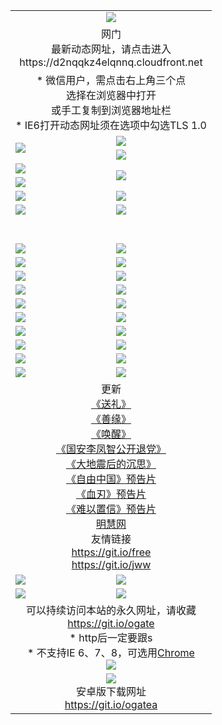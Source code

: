 ﻿<table>
  <tr></tr>
  <tr><td colspan=2 align=center><img src="https://cloud.githubusercontent.com/assets/11880933/13434984/f430fae2-e012-11e5-814f-c2df1e82b247.jpg" /></td></tr>
  <tr><td colspan=2 align=center>网门<br>最新动态网址，请点击进入
<br>https://d2nqqkz4elqnnq.cloudfront.net
    </td>
  </tr>
  <tr>
    <td colspan=2 align=center>* 微信用户，需点击右上角三个点<br>选择在浏览器中打开<br>或手工复制到浏览器地址栏
    <br>* IE6打开动态网址须在选项中勾选TLS 1.0</td>
  </tr>
  <tr>
    <td rowspan=2><a href="https://d2nqqkz4elqnnq.cloudfront.net/ogUP.aspx?name=11DKC.mp4&list=11DKC" target="_blank"><img src="https://d2nqqkz4elqnnq.cloudfront.net/Up/11DKC1.jpg" /></a></td> 
    <td><div><a href="https://d2nqqkz4elqnnq.cloudfront.net/ogUP.aspx?name=LRWS.mp4&list=LRWS" target="_blank"><img src="https://d2nqqkz4elqnnq.cloudfront.net/Up/LRWS.jpg" /></a></td>
   </tr>
  <tr>
    <td><a href="https://d2nqqkz4elqnnq.cloudfront.net/ogNiceVedio.aspx" target="_blank"><img src="https://d2nqqkz4elqnnq.cloudfront.net/Up/11TGKDY.jpg" /></a></td>
  </tr>
  <tr>
    <td><a href="https://d2nqqkz4elqnnq.cloudfront.net/ogUP.aspx?name=JQR.mp4&count=2" target="_blank"><img src="https://d2nqqkz4elqnnq.cloudfront.net/Up/JQR.jpg" /></a></td>   
    <td rowspan=2><a href="https://d2nqqkz4elqnnq.cloudfront.net/ogUP.aspx?name=JP.mp4&count=9" target="_blank"><img src="https://d2nqqkz4elqnnq.cloudfront.net/Up/JP.jpg" /></td>
  </tr>
  <tr>
    <td><a href="https://d2nqqkz4elqnnq.cloudfront.net/ogUP.aspx?name=WH.mp4" target="_blank"><img src="https://d2nqqkz4elqnnq.cloudfront.net/Up/WH.jpg" /></a></td>
  </tr>
  <tr>
    <td><a href="https://d2nqqkz4elqnnq.cloudfront.net/ogUP.aspx?name=SSZJ.mp4&list=SSZJ" target="_blank"><img src="https://d2nqqkz4elqnnq.cloudfront.net/Up/SSZJ.jpg" /></a></td>
    <td><a href="https://d2nqqkz4elqnnq.cloudfront.net/ogUP.aspx?name=1XQK.mp4&count=13" target="_blank"><img src="https://d2nqqkz4elqnnq.cloudfront.net/Up/1XQK.jpg" /></a</td>
  </tr>
  <tr>
    <td><a href="https://d2nqqkz4elqnnq.cloudfront.net/ogUP.aspx?name=ZY.mp4&count=2015|16" target="_blank"><img src="https://d2nqqkz4elqnnq.cloudfront.net/Up/ZY.jpg" /></a</td>
    <td><a href="https://d2nqqkz4elqnnq.cloudfront.net/ogUP.aspx?name=XTFY.mp4&count=B|2,A|24" target="_blank"><img src="https://d2nqqkz4elqnnq.cloudfront.net/Up/XTFY.jpg" /></a></td>
  </tr>
  <tr height="40">
  </tr>
  <tr>
    <td><a href="https://d2nqqkz4elqnnq.cloudfront.net/ogUP.aspx?name=4SQQ.mp4&list=4SQQ" target="_blank"><img src="https://d2nqqkz4elqnnq.cloudfront.net/Up/4SQQ0.jpg"/></a></td>
    <td><a href="https://d2nqqkz4elqnnq.cloudfront.net/ogUP.aspx?name=4SHQ.mp4&list=4SHQ" target="_blank"><img src="https://d2nqqkz4elqnnq.cloudfront.net/Up/4SHQ0.jpg"/></a></td>
  </tr>
  <tr>
    <td><a href="https://d2nqqkz4elqnnq.cloudfront.net/ogUP.aspx?name=4SZG.mp4&list=4SZG" target="_blank"><img src="https://d2nqqkz4elqnnq.cloudfront.net/Up/4SZG0.jpg"/></a></td>
    <td><a href="https://d2nqqkz4elqnnq.cloudfront.net/ogUP.aspx?name=4SDJ.mp4&list=4SDJ" target="_blank"><img src="https://d2nqqkz4elqnnq.cloudfront.net/Up/4SDJ0.jpg"/></a></td>
  </tr>
  <tr>
    <td><a href="https://d2nqqkz4elqnnq.cloudfront.net/ogUP.aspx?name=4SGX.mp4&list=4SGX" target="_blank"><img src="https://d2nqqkz4elqnnq.cloudfront.net/Up/4SGX0.jpg"/></a></td>
    <td><a href="https://d2nqqkz4elqnnq.cloudfront.net/ogUP.aspx?name=4SHD.mp4&list=4SHD" target="_blank"><img src="https://d2nqqkz4elqnnq.cloudfront.net/Up/4SHD0.jpg"/></a></td>
  </tr>
  <tr>
    <td><a href="https://d2nqqkz4elqnnq.cloudfront.net/ogUP.aspx?name=4CTX.mp4&list=4CTX" target="_blank"><img src="https://d2nqqkz4elqnnq.cloudfront.net/Up/4CTX0.jpg"/></a></td>
    <td><a href="https://d2nqqkz4elqnnq.cloudfront.net/ogUP.aspx?name=4CWZ.mp4&list=4CWZ" target="_blank"><img src="https://d2nqqkz4elqnnq.cloudfront.net/Up/4CWZ0.jpg"/></a></td>
  </tr>
  <tr>
    <td><a href="https://d2nqqkz4elqnnq.cloudfront.net/onUP.aspx?name=https://d1pog55izwmvoe.cloudfront.net/" target="_blank"><img src="https://d2nqqkz4elqnnq.cloudfront.net/Up/0DTW.jpg"/></a></td>
    <td><a href="https://d2nqqkz4elqnnq.cloudfront.net/onUP.aspx?name=https://d240ns8up8earz.cloudfront.net/acenter/" target="_blank"><img src="https://d2nqqkz4elqnnq.cloudfront.net/Up/0TDW.jpg" /></a></td>
  </tr>
  <tr>
    <td><a href="https://d2nqqkz4elqnnq.cloudfront.net/onUP.aspx?name=https://d4508d6vomz2p.cloudfront.net/gb/nsc413.htm" target="_blank"><img src="https://d2nqqkz4elqnnq.cloudfront.net/Up/0DJY.jpg" /></a></td>
    <td><a href="https://d2nqqkz4elqnnq.cloudfront.net/onUP.aspx?name=https://dilo7bqpjb57y.cloudfront.net/xtr/gb/prog204.html" target="_blank"><img src="https://d2nqqkz4elqnnq.cloudfront.net/Up/0XTR.jpg" /></a></td>
  </tr>
  <tr>
    <td><a href="https://d2nqqkz4elqnnq.cloudfront.net/onUP.aspx?name=https://d3aj00iefsmfgc.cloudfront.net/" target="_blank"><img src="https://d2nqqkz4elqnnq.cloudfront.net/Up/0MHW.jpg" /></a></td>
    <td><a href="https://d2nqqkz4elqnnq.cloudfront.net/onUP.aspx?name=https://d20wz7qt14x5d2.cloudfront.net/" target="_blank"><img src="https://d2nqqkz4elqnnq.cloudfront.net/Up/0ZJW.jpg" /></a></td>
  </tr>
  <tr>
    <td><a href="https://d2nqqkz4elqnnq.cloudfront.net/ogUP.aspx?name=0FG.zip" target="_blank"><img src="https://d2nqqkz4elqnnq.cloudfront.net/Up/0FG.jpg" /></a></td>
    <td><a href="https://d2nqqkz4elqnnq.cloudfront.net/ogUP.aspx?name=0FGA.apk" target="_blank"><img src="https://d2nqqkz4elqnnq.cloudfront.net/Up/0FGA.jpg" /></a></td>
  </tr>
  <tr>
    <td><a href="https://d2nqqkz4elqnnq.cloudfront.net/ogUP.aspx?name=0U.zip" target="_blank"><img src="https://d2nqqkz4elqnnq.cloudfront.net/Up/0U.jpg" /></a></td>
    <td><a href="https://d2nqqkz4elqnnq.cloudfront.net/ogUP.aspx?name=0UA.apk" target="_blank"><img src="https://d2nqqkz4elqnnq.cloudfront.net/Up/0UA.jpg" /></a></td>
  </tr>
  <tr>
    <td><a href="https://d2nqqkz4elqnnq.cloudfront.net/ogUP.aspx?name=0iPPOTV.zip" target="_blank"><img src="https://d2nqqkz4elqnnq.cloudfront.net/Up/0iPPOTV.jpg" /></a></td>
    <td><a href="https://d2nqqkz4elqnnq.cloudfront.net/ogUP.aspx?name=0iNTD.apk" target="_blank"><img src="https://d2nqqkz4elqnnq.cloudfront.net/Up/0iNTD.jpg" /></a></td>
  </tr>
  <tr>
    <td colspan=2 align=center>更新<br>
      <a href="https://d2nqqkz4elqnnq.cloudfront.net/ogUP.aspx?name=4ESL.mp4" target="_blank">《送礼》</a><br>
      <a href="https://d2nqqkz4elqnnq.cloudfront.net/ogUP.aspx?name=4ESY.mp4" target="_blank">《善缘》</a><br>
      <a href="https://d2nqqkz4elqnnq.cloudfront.net/ogUP.aspx?name=4EHX.mp4" target="_blank">《唤醒》</a><br>
      <a href="https://d2nqqkz4elqnnq.cloudfront.net/ogUP.aspx?name=4LFZ.mp4" target="_blank">《国安李凤智公开退党》</a><br>
      <a href="https://d2nqqkz4elqnnq.cloudfront.net/ogUP.aspx?name=4DDZHDCS.mp4" target="_blank">《大地震后的沉思》</a><br>
      <a href="https://d2nqqkz4elqnnq.cloudfront.net/ogUP.aspx?name=11ZYZG0.mp4" target="_blank">《自由中国》预告片</a><br>
      <a href="https://d2nqqkz4elqnnq.cloudfront.net/ogUP.aspx?name=11XR.mp4" target="_blank">《血刃》预告片</a><br>
      <a href="https://d2nqqkz4elqnnq.cloudfront.net/ogUP.aspx?name=11NYZX.mp4&count=2" target="_blank">《难以置信》预告片</a><br>
      <a href="https://d2nqqkz4elqnnq.cloudfront.net/onUP.aspx?name=https://www.minghui.org/" target="_blank">明慧网</a><br>
      友情链接<br>
      <a href="https://d2nqqkz4elqnnq.cloudfront.net/onUP.aspx?name=https://git.io/free" target="_blank">https://git.io/free</a><br>
      <a href="https://d2nqqkz4elqnnq.cloudfront.net/onUP.aspx?name=https://git.io/jww" target="_blank">https://git.io/jww</a></td>
    </td>
  </tr>
  <tr>
    <td><a href="https://d2nqqkz4elqnnq.cloudfront.net/ogNice.aspx" target="_blank"><img src="https://d2nqqkz4elqnnq.cloudfront.net/Up/0WCYY.jpg" /></a></td>
    <td><a href="https://d2nqqkz4elqnnq.cloudfront.net/onCO.aspx?ob=600事物&op=增删改&args=WH1~%23类型6新闻%7c%23类型6评论&mode=" target="_blank"><img src="https://d2nqqkz4elqnnq.cloudfront.net/Up/0WZTT.jpg" /></a></td> 
  </tr>
  <tr>
    <td><a href="https://d2nqqkz4elqnnq.cloudfront.net/ogDY.aspx" target="_blank"><img src="https://d2nqqkz4elqnnq.cloudfront.net/Up/0FK.jpg" /></a></td>
    <td><a href="https://d2nqqkz4elqnnq.cloudfront.net/ogST.aspx" target="_blank"><img src="https://d2nqqkz4elqnnq.cloudfront.net/Up/0ST.jpg" /></a></td> 
  </tr>
  <tr>
    <td colspan=2 align=center>可以持续访问本站的永久网址，请收藏<br/><a href="https://git.io/ogate" target="_blank">https://git.io/ogate</a><br/>* http后一定要跟s<br/>* 不支持IE 6、7、8，可选用<a href="https://d2nqqkz4elqnnq.cloudfront.net/ogUP.aspx?name=0ChromePortable.zip">Chrome</a><br/><a href="https://d2nqqkz4elqnnq.cloudfront.net/Up/0WMGDL2.png" target="_blank"><img src="https://d2nqqkz4elqnnq.cloudfront.net/Up/0WMGD2.png"/></a></td>
  </tr>
  <tr>
    <td colspan=2 align=center><a href="https://d2nqqkz4elqnnq.cloudfront.net/ogUP.aspx?name=0oGate.apk" target="_blank"><img src="https://cloud.githubusercontent.com/assets/11880933/13720399/75e143ee-e842-11e5-9f0a-1421f423c80f.jpg" /></a><br>安卓版下载网址<br><a href="https://git.io/ogatea">https://git.io/ogatea</a></td>
  </tr>
  <!--tr>
    <td colspan=2 align=center>可能失效的动态网址
    </td>
  </tr-->
</table>
